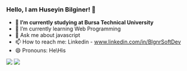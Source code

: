 ### Hello, I am Huseyin Bilginer! 👋

- 🔭 <b>I’m currently studying at Bursa Technical University</b>
- 🌱 I’m currently learning Web Programming
- 💬 Ask me about javascript
- 📫 How to reach me: Linkedin - www.linkedin.com/in/BlgnrSoftDev
- 😄 Pronouns: He\His


<img src="https://github-readme-stats.vercel.app/api?username=BlgnrSoftDev&&show_icons=true&title_color=ffffff&icon_color=bb2acf&text_color=daf7dc&bg_color=151515">
<img src="https://komarev.com/ghpvc/?username=BlgnrSoftDev&sytle=flat-square&color=green">
